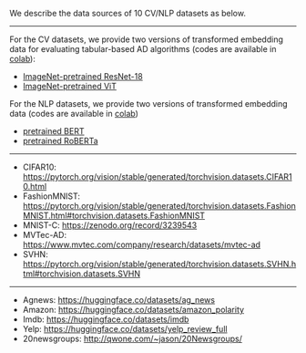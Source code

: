 We describe the data sources of 10 CV/NLP datasets as below.
****
For the CV datasets, we provide two versions of transformed embedding data
for evaluating tabular-based AD algorithms (codes are available in [colab](https://colab.research.google.com/drive/1tB90CB-BuKDOM3WYV75-WkK6xrMQxQ5M?usp=sharing)):
- [ImageNet-pretrained ResNet-18](https://pytorch.org/hub/pytorch_vision_resnet/)
- [ImageNet-pretrained ViT](https://github.com/lukemelas/PyTorch-Pretrained-ViT)


For the NLP datasets, we provide two versions of transformed embedding data (codes are available in [colab](https://colab.research.google.com/drive/1uMr_5jIqrlP1UL1SlBm7cdO7fmDaEamB?usp=sharing))
- [pretrained BERT](https://huggingface.co/bert-base-uncased)
- [pretrained RoBERTa](https://huggingface.co/roberta-base)
****
- CIFAR10: https://pytorch.org/vision/stable/generated/torchvision.datasets.CIFAR10.html
- FashionMNIST: https://pytorch.org/vision/stable/generated/torchvision.datasets.FashionMNIST.html#torchvision.datasets.FashionMNIST
- MNIST-C: https://zenodo.org/record/3239543
- MVTec-AD: https://www.mvtec.com/company/research/datasets/mvtec-ad
- SVHN: https://pytorch.org/vision/stable/generated/torchvision.datasets.SVHN.html#torchvision.datasets.SVHN
****
- Agnews: https://huggingface.co/datasets/ag_news
- Amazon: https://huggingface.co/datasets/amazon_polarity
- Imdb: https://huggingface.co/datasets/imdb
- Yelp: https://huggingface.co/datasets/yelp_review_full
- 20newsgroups: http://qwone.com/~jason/20Newsgroups/